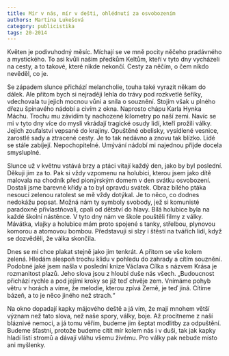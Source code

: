 ```yaml
---
title: Mír v nás, mír v dešti, ohlédnutí za osvobozením
authors: Martina Lukešová
category: publicistika
tags: 20-2014
---
```


Květen je podivuhodný měsíc. Míchají se ve mně pocity něčeho pradávného a mystického. To asi kvůli našim předkům Keltům, kteří v tyto dny vycházeli na cesty, a to takové, které nikde nekončí. Cesty za něčím, o čem nikdo nevěděl, co je.

Se západem slunce přichází melancholie, touha také vyrazit někam do dálek. Ale přitom bych si nejraději lehla do trávy pod rozkvetlé šeříky, vdechovala tu jejich mocnou vůni a snila o souznění. Stojím však u plného dřezu špinavého nádobí a civím z okna. Naprosto chápu Karla Hynka Máchu. Trochu mu závidím ty nachozené kilometry po naší zemi. Navíc se mi v tyto dny více do mysli vkrádají tragické osudy lidí, kteří prožili války. Jejich zoufalství vepsané do krajiny. Opuštěné obelisky, vysídlené vesnice, zarostlé sady a ztracené cesty. Je to tak nedávno a znovu tak blízko. Lidé se stále zabíjejí. Nepochopitelné. Umývání nádobí mi najednou přijde docela smysluplné. 

Slunce už v květnu vstává brzy a ptáci vítají každý den, jako by byl poslední. Děkuji jim za to. Pak si vždy vzpomenu na holubici, kterou jsem jako dítě malovala na chodník před pionýrským domem v den svátku osvobození. Dostali jsme barevné křídy a to byl opravdu svátek. Obraz bílého ptáka nesoucí zelenou ratolest se mě vždy dotýkal. Je to něco, co dodnes nedokážu popsat. Možná nám ty symboly svobody, jež si komunisté paradoxně přivlastňovali, cpali od dětství do hlavy. Bílá holubice byla na každé školní nástěnce. V tyto dny nám ve škole pouštěli filmy z války. Mávátka, vlajky a holubice mám proto spojené s tanky, střelbou, plynovou komorou a atomovou bombou. Představuji si slzy i štěstí na tvářích lidí, když se dozvěděli, že válka skončila.

Dnes se mi chce plakat stejně jako jim tenkrát. A přitom se vše kolem zelená. Hledám alespoň trochu klidu v pohledu do zahrady a cítím souznění. Podobné jaké jsem našla v poslední knize Václava Cílka s názvem Krása je rozmanitost plazů. Jeho slova jsou z hloubi duše nás všech. „Budoucnost přichází rychle a pod jejími kroky se již teď chvěje zem. Vnímáme pohyb větru v horách a víme, že melodie, kterou zpívá Země, je teď jiná. Cítíme bázeň, a to je něco jiného než strach.“

Na okno dopadají kapky májového deště a já vím, že mají mnohem větší význam než tato slova, než naše spory, války, boje. Až procitneme z naší bláznivé nemoci, a já tomu věřím, budeme jim šeptat modlitby za odpuštění. Budeme šťastni, protože budeme cítit mír kolem nás i v duši, tak jak kapky hladí listí stromů a dávají vláhu všemu živému. Pro války pak nebude místo ani myšlenky.